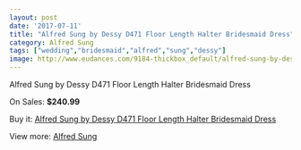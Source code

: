 ```yaml
---
layout: post
date: '2017-07-11'
title: "Alfred Sung by Dessy D471 Floor Length Halter Bridesmaid Dress"
category: Alfred Sung
tags: ["wedding","bridesmaid","alfred","sung","dessy"]
image: http://www.eudances.com/9184-thickbox_default/alfred-sung-by-dessy-d471-floor-length-halter-bridesmaid-dress.jpg
---
```

Alfred Sung by Dessy D471 Floor Length Halter Bridesmaid Dress

On Sales: **$240.99**
<a href="https://www.eudances.com/en/alfred-sung/3082-alfred-sung-by-dessy-d471-floor-length-halter-bridesmaid-dress.html"><amp-img layout="responsive" width="600" height="600" src="//www.eudances.com/9184-thickbox_default/alfred-sung-by-dessy-d471-floor-length-halter-bridesmaid-dress.jpg" alt="Alfred Sung by Dessy D471 Floor Length Halter Bridesmaid Dress 0" /></a>
<a href="https://www.eudances.com/en/alfred-sung/3082-alfred-sung-by-dessy-d471-floor-length-halter-bridesmaid-dress.html"><amp-img layout="responsive" width="600" height="600" src="//www.eudances.com/9187-thickbox_default/alfred-sung-by-dessy-d471-floor-length-halter-bridesmaid-dress.jpg" alt="Alfred Sung by Dessy D471 Floor Length Halter Bridesmaid Dress 1" /></a>
<a href="https://www.eudances.com/en/alfred-sung/3082-alfred-sung-by-dessy-d471-floor-length-halter-bridesmaid-dress.html"><amp-img layout="responsive" width="600" height="600" src="//www.eudances.com/9186-thickbox_default/alfred-sung-by-dessy-d471-floor-length-halter-bridesmaid-dress.jpg" alt="Alfred Sung by Dessy D471 Floor Length Halter Bridesmaid Dress 2" /></a>
<a href="https://www.eudances.com/en/alfred-sung/3082-alfred-sung-by-dessy-d471-floor-length-halter-bridesmaid-dress.html"><amp-img layout="responsive" width="600" height="600" src="//www.eudances.com/9185-thickbox_default/alfred-sung-by-dessy-d471-floor-length-halter-bridesmaid-dress.jpg" alt="Alfred Sung by Dessy D471 Floor Length Halter Bridesmaid Dress 3" /></a>

Buy it: [Alfred Sung by Dessy D471 Floor Length Halter Bridesmaid Dress](https://www.eudances.com/en/alfred-sung/3082-alfred-sung-by-dessy-d471-floor-length-halter-bridesmaid-dress.html "Alfred Sung by Dessy D471 Floor Length Halter Bridesmaid Dress")

View more: [Alfred Sung](https://www.eudances.com/en/52-alfred-sung "Alfred Sung")